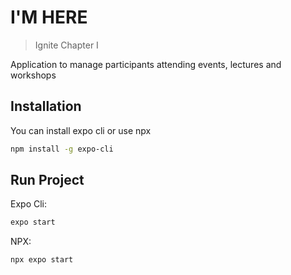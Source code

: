 # I'M HERE

> Ignite Chapter I

Application to manage participants attending events, lectures and workshops

## Installation

You can install expo cli or use npx

```sh
npm install -g expo-cli
```

## Run Project

Expo Cli:

```sh
expo start
```

NPX:

```sh
npx expo start
```
